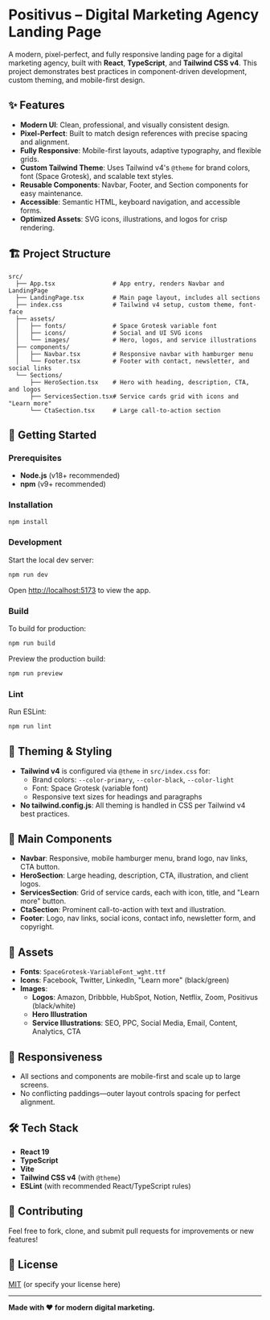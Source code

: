 # Positivus – Digital Marketing Agency Landing Page

A modern, pixel-perfect, and fully responsive landing page for a digital marketing agency, built with **React**, **TypeScript**, and **Tailwind CSS v4**. This project demonstrates best practices in component-driven development, custom theming, and mobile-first design.

## ✨ Features

- **Modern UI**: Clean, professional, and visually consistent design.
- **Pixel-Perfect**: Built to match design references with precise spacing and alignment.
- **Fully Responsive**: Mobile-first layouts, adaptive typography, and flexible grids.
- **Custom Tailwind Theme**: Uses Tailwind v4's `@theme` for brand colors, font (Space Grotesk), and scalable text styles.
- **Reusable Components**: Navbar, Footer, and Section components for easy maintenance.
- **Accessible**: Semantic HTML, keyboard navigation, and accessible forms.
- **Optimized Assets**: SVG icons, illustrations, and logos for crisp rendering.

## 🏗️ Project Structure

```
src/
  ├── App.tsx                # App entry, renders Navbar and LandingPage
  ├── LandingPage.tsx        # Main page layout, includes all sections
  ├── index.css              # Tailwind v4 setup, custom theme, font-face
  ├── assets/
  │   ├── fonts/             # Space Grotesk variable font
  │   ├── icons/             # Social and UI SVG icons
  │   └── images/            # Hero, logos, and service illustrations
  ├── components/
  │   ├── Navbar.tsx         # Responsive navbar with hamburger menu
  │   └── Footer.tsx         # Footer with contact, newsletter, and social links
  └── Sections/
      ├── HeroSection.tsx    # Hero with heading, description, CTA, and logos
      ├── ServicesSection.tsx# Service cards grid with icons and "Learn more"
      └── CtaSection.tsx     # Large call-to-action section
```

## 🚀 Getting Started

### Prerequisites

- **Node.js** (v18+ recommended)
- **npm** (v9+ recommended)

### Installation

```bash
npm install
```

### Development

Start the local dev server:

```bash
npm run dev
```

Open [http://localhost:5173](http://localhost:5173) to view the app.

### Build

To build for production:

```bash
npm run build
```

Preview the production build:

```bash
npm run preview
```

### Lint

Run ESLint:

```bash
npm run lint
```

## 🎨 Theming & Styling

- **Tailwind v4** is configured via `@theme` in `src/index.css` for:
  - Brand colors: `--color-primary`, `--color-black`, `--color-light`
  - Font: Space Grotesk (variable font)
  - Responsive text sizes for headings and paragraphs
- **No tailwind.config.js**: All theming is handled in CSS per Tailwind v4 best practices.

## 🧩 Main Components

- **Navbar**: Responsive, mobile hamburger menu, brand logo, nav links, CTA button.
- **HeroSection**: Large heading, description, CTA, illustration, and client logos.
- **ServicesSection**: Grid of service cards, each with icon, title, and "Learn more" button.
- **CtaSection**: Prominent call-to-action with text and illustration.
- **Footer**: Logo, nav links, social icons, contact info, newsletter form, and copyright.

## 📁 Assets

- **Fonts**: `SpaceGrotesk-VariableFont_wght.ttf`
- **Icons**: Facebook, Twitter, LinkedIn, "Learn more" (black/green)
- **Images**:
  - **Logos**: Amazon, Dribbble, HubSpot, Notion, Netflix, Zoom, Positivus (black/white)
  - **Hero Illustration**
  - **Service Illustrations**: SEO, PPC, Social Media, Email, Content, Analytics, CTA

## 📱 Responsiveness

- All sections and components are mobile-first and scale up to large screens.
- No conflicting paddings—outer layout controls spacing for perfect alignment.

## 🛠️ Tech Stack

- **React 19**
- **TypeScript**
- **Vite**
- **Tailwind CSS v4** (with `@theme`)
- **ESLint** (with recommended React/TypeScript rules)

## 🤝 Contributing

Feel free to fork, clone, and submit pull requests for improvements or new features!

## 📄 License

[MIT](LICENSE) (or specify your license here)

---

**Made with ❤️ for modern digital marketing.**
